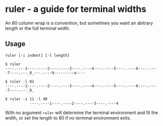 ruler - a guide for terminal widths
===================================

An 80 column wrap is a convention, but sometimes you want an abitrary length or
the full terminal width.

Usage
-----

    ruler [-i indent] [-l length]

    $ ruler
    ----.----1----.----2----.----3----.----4----.----5----.----6----.----7----.---_8_---.----9----.----a----

    $ ruler -l 81
    ----.----1----.----2----.----3----.----4----.----5----.----6----.----7----.---_8_ 

    $ ruler -i 11 -l 40
               ----.----1----.----2----.----3----.----4

With no argument `ruler` will determine the terminal environment and fit the
width, or set the length to 80 if no terminal environment exits.
